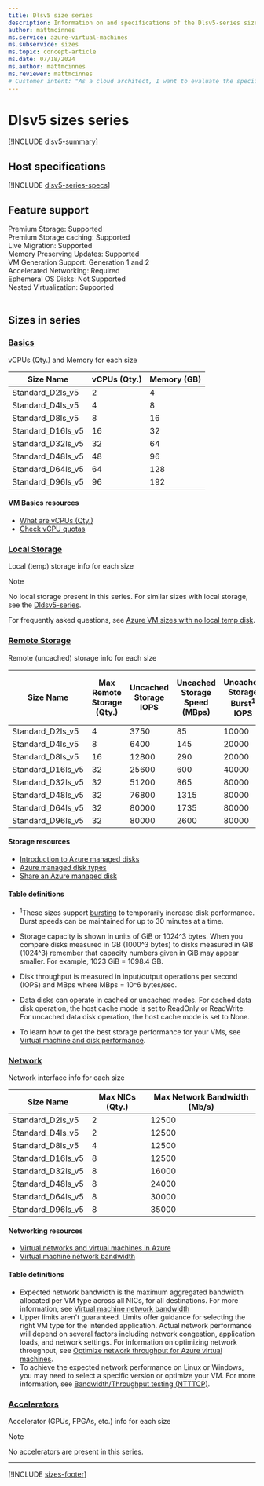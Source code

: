 ```yaml
---
title: Dlsv5 size series
description: Information on and specifications of the Dlsv5-series sizes
author: mattmcinnes
ms.service: azure-virtual-machines
ms.subservice: sizes
ms.topic: concept-article
ms.date: 07/18/2024
ms.author: mattmcinnes
ms.reviewer: mattmcinnes
# Customer intent: "As a cloud architect, I want to evaluate the specifications and capabilities of the Dlsv5 VM sizes, so that I can select the most appropriate virtual machine configurations for my workload requirements."
---
```


# Dlsv5 sizes series

[!INCLUDE [dlsv5-summary](./includes/dlsv5-series-summary.md)]

## Host specifications
[!INCLUDE [dlsv5-series-specs](./includes/dlsv5-series-specs.md)]

## Feature support
Premium Storage: Supported<br>
Premium Storage caching: Supported<br>
Live Migration: Supported<br>
Memory Preserving Updates: Supported<br>
VM Generation Support: Generation 1 and 2<br>
Accelerated Networking: Required <br>
Ephemeral OS Disks: Not Supported <br>
Nested Virtualization: Supported <br>
<br> 

## Sizes in series

### [Basics](#tab/sizebasic)

vCPUs (Qty.) and Memory for each size

| Size Name | vCPUs (Qty.) | Memory (GB) |
| --- | --- | --- |
| Standard_D2ls_v5 | 2 | 4 |
| Standard_D4ls_v5 | 4 | 8 |
| Standard_D8ls_v5 | 8 | 16 |
| Standard_D16ls_v5 | 16 | 32 |
| Standard_D32ls_v5 | 32 | 64 |
| Standard_D48ls_v5 | 48 | 96 |
| Standard_D64ls_v5 | 64 | 128 |
| Standard_D96ls_v5 | 96 | 192 |

#### VM Basics resources
- [What are vCPUs (Qty.)](../../../virtual-machines/managed-disks-overview.md)
- [Check vCPU quotas](../../../virtual-machines/quotas.md)

### [Local Storage](#tab/sizestoragelocal)

Local (temp) storage info for each size

> [!NOTE]
> No local storage present in this series. For similar sizes with local storage, see the [Dldsv5-series](./dldsv5-series.md).
>
> For frequently asked questions, see [Azure VM sizes with no local temp disk](../../azure-vms-no-temp-disk.yml).



### [Remote Storage](#tab/sizestorageremote)

Remote (uncached) storage info for each size

| Size Name | Max Remote Storage (Qty.) | Uncached Storage IOPS | Uncached Storage Speed (MBps) | Uncached Storage Burst<sup>1</sup> IOPS | Uncached Storage Burst<sup>1</sup> Speed (MBps) |
| --- | --- | --- | --- | --- | --- |
| Standard_D2ls_v5 | 4 | 3750 | 85 | 10000 | 1200 |
| Standard_D4ls_v5 | 8 | 6400 | 145 | 20000 | 1200 |
| Standard_D8ls_v5 | 16 | 12800 | 290 | 20000 | 1200 |
| Standard_D16ls_v5 | 32 | 25600 | 600 | 40000 | 1200 |
| Standard_D32ls_v5 | 32 | 51200 | 865 | 80000 | 2000 |
| Standard_D48ls_v5 | 32 | 76800 | 1315 | 80000 | 3000 |
| Standard_D64ls_v5 | 32 | 80000 | 1735 | 80000 | 3000 |
| Standard_D96ls_v5 | 32 | 80000 | 2600 | 80000 | 4000 |

#### Storage resources
- [Introduction to Azure managed disks](../../../virtual-machines/managed-disks-overview.md)
- [Azure managed disk types](../../../virtual-machines/disks-types.md)
- [Share an Azure managed disk](../../../virtual-machines/disks-shared.md)

#### Table definitions
- <sup>1</sup>These sizes support [bursting](../../disk-bursting.md) to temporarily increase disk performance. Burst speeds can be maintained for up to 30 minutes at a time.

- Storage capacity is shown in units of GiB or 1024^3 bytes. When you compare disks measured in GB (1000^3 bytes) to disks measured in GiB (1024^3) remember that capacity numbers given in GiB may appear smaller. For example, 1023 GiB = 1098.4 GB.
- Disk throughput is measured in input/output operations per second (IOPS) and MBps where MBps = 10^6 bytes/sec.
- Data disks can operate in cached or uncached modes. For cached data disk operation, the host cache mode is set to ReadOnly or ReadWrite. For uncached data disk operation, the host cache mode is set to None.
- To learn how to get the best storage performance for your VMs, see [Virtual machine and disk performance](../../../virtual-machines/disks-performance.md).


### [Network](#tab/sizenetwork)

Network interface info for each size

| Size Name | Max NICs (Qty.) | Max Network Bandwidth (Mb/s) |
| --- | --- | --- |
| Standard_D2ls_v5 | 2 | 12500 |
| Standard_D4ls_v5 | 2 | 12500 |
| Standard_D8ls_v5 | 4 | 12500 |
| Standard_D16ls_v5 | 8 | 12500 |
| Standard_D32ls_v5 | 8 | 16000 |
| Standard_D48ls_v5 | 8 | 24000 |
| Standard_D64ls_v5 | 8 | 30000 |
| Standard_D96ls_v5 | 8 | 35000 |

#### Networking resources
- [Virtual networks and virtual machines in Azure](/azure/virtual-network/network-overview)
- [Virtual machine network bandwidth](/azure/virtual-network/virtual-machine-network-throughput)

#### Table definitions
- Expected network bandwidth is the maximum aggregated bandwidth allocated per VM type across all NICs, for all destinations. For more information, see [Virtual machine network bandwidth](/azure/virtual-network/virtual-machine-network-throughput)
- Upper limits aren't guaranteed. Limits offer guidance for selecting the right VM type for the intended application. Actual network performance will depend on several factors including network congestion, application loads, and network settings. For information on optimizing network throughput, see [Optimize network throughput for Azure virtual machines](/azure/virtual-network/virtual-network-optimize-network-bandwidth). 
-  To achieve the expected network performance on Linux or Windows, you may need to select a specific version or optimize your VM. For more information, see [Bandwidth/Throughput testing (NTTTCP)](/azure/virtual-network/virtual-network-bandwidth-testing).

### [Accelerators](#tab/sizeaccelerators)

Accelerator (GPUs, FPGAs, etc.) info for each size

> [!NOTE]
> No accelerators are present in this series.

---

[!INCLUDE [sizes-footer](../includes/sizes-footer.md)]


